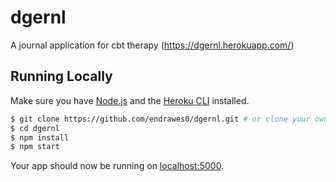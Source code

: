 # dgernl

A journal application for cbt therapy (https://dgernl.herokuapp.com/)

## Running Locally

Make sure you have [Node.js](http://nodejs.org/) and the [Heroku CLI](https://cli.heroku.com/) installed.

```sh
$ git clone https://github.com/endrawes0/dgernl.git # or clone your own fork
$ cd dgernl
$ npm install
$ npm start
```

Your app should now be running on [localhost:5000](http://localhost:5000/).